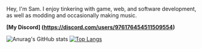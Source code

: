 Hey, I'm Sam. I enjoy tinkering with game, web, and software development, as well as modding and occasionally making music.

**[My Discord] (https://discord.com/users/976176454511509554)**

![Anurag's GitHub stats](https://github-readme-stats.vercel.app/api?username=cheesesamwich&show_icons=true&theme=tokyonight)
[![Top Langs](https://github-readme-stats.vercel.app/api/top-langs/?username=cheesesamwich&theme=tokyonight)](https://github.com/anuraghazra/github-readme-stats)
